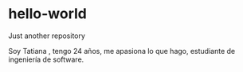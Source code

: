 # hello-world
Just another repository

Soy Tatiana , tengo 24 años, me apasiona lo que hago, estudiante de ingeniería de software.
